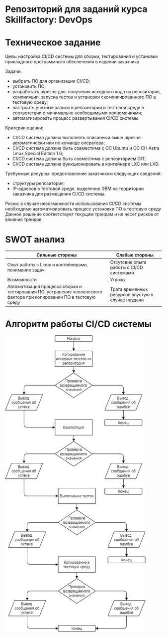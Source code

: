 # Репозиторий для заданий курса Skillfactory: DevOps

# Техническое задание
Цель: настройка CI/CD системы для сборки, тестирования и установки прикладного программного обеспечения в изделии заказчика

Задачи: 
- выбрать ПО для организации CI/CD;
- установить ПО; 
- разработать pipeline для: получения исходного кода из репозитория, компиляции, запуска тестов и установки скомпилированного ПО в тестовую среду;
- настроить учетные записи в репозитории и тестовой среде в соответствии с минимально необходимыми полномочиями;
- автоматизировать процесс развертывания CI/CD системы.

Критерии оценки:
- CI/CD система должна выполнять описанный выше pipeline автоматически или по команде оператора;
- CI/CD система должна быть совместима с ОС Ubuntu и ОС СН Astra Linux Special Edition 1.6;
- CI/CD система должна быть совместима с репозиторием GIT;
- CI/CD система должна функционировать в контейнере LXC или LXD.

Требуемые ресурсы: 
предоставление заказчиком следующих сведений:
- структуры репозитория;
- IP-адресов в тестовой среде.
выделение ЭВМ на территории заказчика для размещения CI/CD системы.

Риски: в случае невозможности использования CI/CD системы необходимо автоматизировать процесс установки ПО в тестовую среду
Данное решение соответствует текущим трендам и не несет рисков от влияния трендов

# SWOT анализ
| Сильные стороны | Слабые стороны |
| --- | --- |
| Опыт работы с Linux и контейнерами, понимание задач | Отсутсвие опыта работы с CI/CD системами |
| Возможности | Угрозы |
| Автоматизация процесса сборки и тестирования ПО, устранение человческого фактора при копировании ПО в тестовую среду | Трата временных ресурсов впустую в случае неудачи |
# Алгоритм работы CI/CD системы 
<img src="./ci-cd-algorithm.png">
